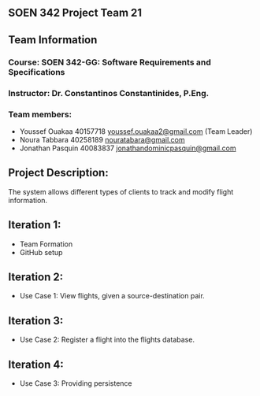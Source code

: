 ## SOEN 342 Project Team 21
## Team Information
### Course: SOEN 342-GG: Software Requirements and Specifications
### Instructor: Dr. Constantinos Constantinides, P.Eng.
### Team members:
- Youssef Ouakaa 40157718 youssef.ouakaa2@gmail.com (Team Leader)
- Noura Tabbara 40258189 nouratabara@gmail.com
- Jonathan Pasquin 40083837 jonathandominicpasquin@gmail.com
## Project Description:
The system allows different types of clients to track and modify flight information.
## Iteration 1:
- Team Formation
- GitHub setup
## Iteration 2:
- Use Case 1: View flights, given a source-destination pair.
## Iteration 3:
- Use Case 2: Register a flight into the flights database.
## Iteration 4:
- Use Case 3: Providing persistence


